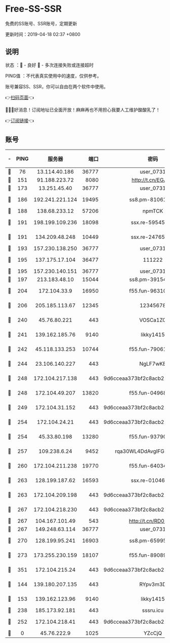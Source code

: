 # Free-SS-SSR

免费的SS账号、SSR账号，定期更新

更新时间：2019-04-18 02:37 +0800

## 说明

状态     ：🙂 - 良好 🙁 - 多次连接失败或连接超时

PING值   ：不代表真实使用中的速度，仅供参考。

账号兼容SS、SSR，你可以自由在两个软件中使用。

👉[扫码页面](https://liesauer.github.io/Free-SS-SSR/)👈

🎉🎉🎉好消息！订阅地址已全面开放！麻麻再也不用担心我要人工维护酸酸乳了！

👉[订阅链接](https://www.liesauer.net/yogurt/subscribe?ACCESS_TOKEN=DAYxR3mMaZAsaqUb)👈

## 账号

|-|PING|服务器|端口|密码|加密方式|区域|
|:----:|:----:|:-----:|-----:|:----:|:----:|:----:|
|🙂|76|13.114.40.186|36777|user_0731|chacha20|JP|
|🙂|151|91.188.223.72|8080|http://t.cn/EGJIyrl|rc4-md5|RU|
|🙂|173|13.251.45.40|36777|user_0731|chacha20|SG|
|🙂|186|192.241.221.124|19495|ss8.pm-81061227|aes-256-cfb|US|
|🙂|188|138.68.233.12|57206|npmTCK|rc4-md5|US|
|🙂|191|198.199.109.236|18098|ssx.re-59545724|aes-256-cfb|US|
|🙂|191|134.209.48.248|10449|ssx.re-24765202|aes-256-cfb|US|
|🙂|193|157.230.138.250|36777|user_0731|chacha20|US|
|🙂|195|137.175.17.104|36477|111222|aes-256-cfb|US|
|🙂|195|157.230.140.151|36777|user_0731|chacha20|US|
|🙂|197|213.183.48.10|15044|ss8.pm-39154943|rc4-md5|RU|
|🙂|204|172.104.33.9|16950|f55.fun-96310007|aes-256-cfb|SG|
|🙂|206|205.185.113.67|12345|12345678|aes-256-cfb|US|
|🙂|240|45.76.80.221|443|VOSCa1ZG|aes-256-cfb|DE|
|🙂|241|139.162.185.76|9140|likky1415|aes-256-cfb|DE|
|🙂|242|45.118.133.253|10744|f55.fun-79061620|aes-256-cfb|SG|
|🙂|244|23.106.140.227|443|NgLF7wKB|aes-256-cfb|US|
|🙂|248|172.104.217.138|443|9d6cceaa373bf2c8acb22e60b6a58be6|aes-256-cfb|US|
|🙂|248|172.104.49.207|13820|f55.fun-04968716|aes-256-cfb|SG|
|🙂|249|172.104.31.152|443|9d6cceaa373bf2c8acb22e60b6a58be6|aes-256-cfb|US|
|🙂|254|172.104.24.21|443|9d6cceaa373bf2c8acb22e60b6a58be6|aes-256-cfb|US|
|🙂|254|45.33.80.198|13280|f55.fun-93790108|aes-256-cfb|US|
|🙂|257|109.238.6.24|9452|rqa30WL4DdAvgIFG6Fs3znzTa|aes-256-cfb|FR|
|🙂|260|172.104.211.238|19770|f55.fun-64034702|aes-256-cfb|US|
|🙂|263|128.199.187.62|16593|ssx.re-01046701|aes-256-cfb|SG|
|🙂|263|172.104.209.198|443|9d6cceaa373bf2c8acb22e60b6a58be6|aes-256-cfb|US|
|🙂|267|172.104.218.230|443|9d6cceaa373bf2c8acb22e60b6a58be6|aes-256-cfb|US|
|🙂|267|104.167.101.49|543|http://t.cn/RD0D7sx|rc4-md5|CA|
|🙂|267|149.248.63.114|36777|user_0731|chacha20|CA|
|🙂|270|128.199.95.241|16903|ss8.pm-65995884|aes-256-cfb|SG|
|🙂|273|173.255.230.159|18107|f55.fun-89089831|aes-256-cfb|US|
|🙂|351|172.104.215.24|443|9d6cceaa373bf2c8acb22e60b6a58be6|aes-256-cfb|US|
|🙂|144|139.180.207.135|443|RYpv3m3D|aes-256-cfb|JP|
|🙂|153|139.162.123.96|9140|likky1415|aes-256-cfb|JP|
|🙂|238|185.173.92.181|443|sssru.icu|rc4-md5|RU|
|🙂|252|172.104.218.41|443|9d6cceaa373bf2c8acb22e60b6a58be6|aes-256-cfb|US|
|🙁|0|45.76.222.9|1025|YZcCjQ|rc4-md5|JP|
